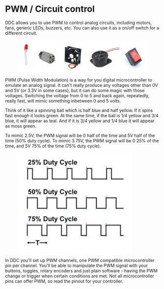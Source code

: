 # PWM / Circuit control

DDC allows you to use PWM to control analog circuits, including motors, fans, generic LEDs, buzzers, etc. You can also use it as a on/off switch for a different circuit.&#x20;

<figure><img src="../.gitbook/assets/image (4) (1).png" alt=""><figcaption></figcaption></figure>

PWM (Pulse Width Modulation) is a way for you digital microcontroller to emulate an analog signal. It can't really produce any voltages other than 0V and 5V (or 3.3V in some cases), but it can do some magic with those voltages. Switching the voltage from 0 to 5 and back again, repeatedly, really fast, will mimic something inbetween 0 and 5 volts.&#x20;

Think of it like a spinning ball which is half blue and half yellow. If it spins fast enough it looks green. At the same time, if the ball is 1/4 yellow and 3/4 blue, it will appear as teal. And if it is 3/4 yellow and 1/4 blue it will appear as moss green.&#x20;

To mimic 2.5V, the PWM signal will be 0 half of the time and 5V half of the time (50% duty cycle). To mimic 3.75V, the PWM signal will be 0 25% of the time, and 5V 75% of the time (75% duty cycle).&#x20;

<figure><img src="../.gitbook/assets/image (18).png" alt="" width="375"><figcaption></figcaption></figure>

In DDC you'll set up PWM channels, one PWM compatible microcontroller pin per channel. You'll be able to manipulate the PWM signal with your buttons, toggles, rotary encoders and just plain software - having the PWM change or trigger when certain conditions are met. Not all microcontroller pins can offer PWM, so read the pinout for your controller.&#x20;
